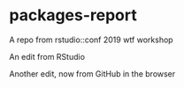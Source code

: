 # packages-report
A repo from rstudio::conf 2019  wtf workshop

An edit from RStudio

Another edit, now from GitHub in the browser
